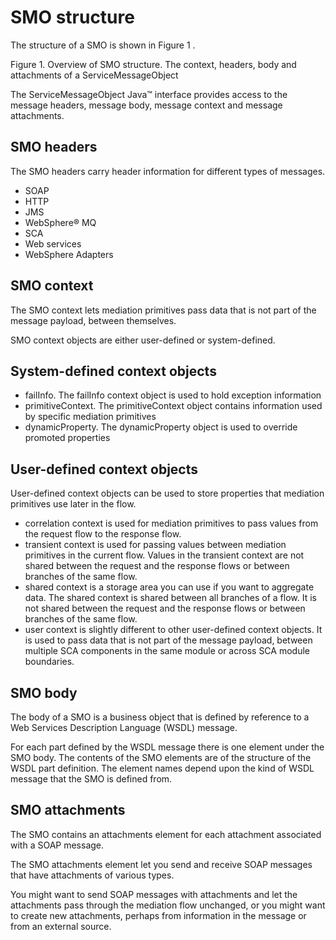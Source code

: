 <!-- image -->

# SMO structure

The structure of a SMO is shown in Figure 1
.

Figure 1. Overview of SMO structure. The context, headers, body and attachments of a ServiceMessageObject

<!-- image -->

The ServiceMessageObject Java™ interface provides access to
the message headers, message body, message context and message attachments.

## SMO headers

The SMO headers carry header information for different types of messages.

- SOAP
- HTTP
- JMS
- WebSphere® MQ
- SCA
- Web services
- WebSphere Adapters

## SMO context

The SMO context lets mediation primitives pass data that is not part of the message payload,
between themselves.

SMO context objects are either user-defined or system-defined.

## System-defined context objects

- failInfo. The failInfo context object is used to hold exception information
- primitiveContext. The primitiveContext object contains information used by specific mediation
primitives
- dynamicProperty. The dynamicProperty object is used to override promoted
properties

## User-defined context objects

User-defined context objects can be used to store properties that mediation primitives use later
in the flow.

- correlation context is used for mediation primitives to pass values from the request flow to the
response flow.
- transient context is used for passing values between mediation primitives in the current flow.
Values in the transient context are not shared between the request and the response flows or between
branches of the same flow.
- shared context is a storage area you can use if you want to aggregate data. The shared context
is shared between all branches of a flow. It is not shared between the request and the response
flows or between branches of the same flow.
- user context is slightly different to other user-defined context objects. It is
used to pass data that is not part of the message payload, between multiple SCA components in the
same module or across SCA module boundaries.

## SMO body

The body of a SMO is a business object that is defined by reference to a Web Services Description
Language (WSDL) message.

For each part defined by the WSDL message there is one element under the SMO body. The contents
of the SMO elements are of the structure of the WSDL part definition. The element names depend upon
the kind of WSDL message that the SMO is defined from.

## SMO attachments

The SMO contains an attachments element for each attachment associated with a
SOAP message.

The SMO attachments element let you send and receive SOAP messages that have
attachments of various types.

You might want to send SOAP messages with attachments and let the attachments pass through the
mediation flow unchanged, or you might want to create new attachments, perhaps from information in
the message or from an external source.